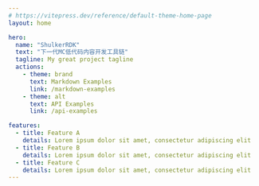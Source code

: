 ```yaml
---
# https://vitepress.dev/reference/default-theme-home-page
layout: home

hero:
  name: "ShulkerRDK"
  text: "下一代MC低代码内容开发工具链"
  tagline: My great project tagline
  actions:
    - theme: brand
      text: Markdown Examples
      link: /markdown-examples
    - theme: alt
      text: API Examples
      link: /api-examples

features:
  - title: Feature A
    details: Lorem ipsum dolor sit amet, consectetur adipiscing elit
  - title: Feature B
    details: Lorem ipsum dolor sit amet, consectetur adipiscing elit
  - title: Feature C
    details: Lorem ipsum dolor sit amet, consectetur adipiscing elit
---
```


